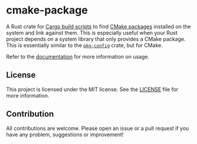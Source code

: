 # cmake-package

A Rust crate for [Cargo build scripts][cargo_build_script] to find [CMake packages][cmake_package]
installed on the system and link against them. This is especially useful when your Rust project depends
on a system library that only provides a CMake package. This is essentially similar to the 
[`pkg-config`][crate_pkgconfig] crate, but for CMake.

Refer to the [documentation](https://docs.rs/cmake-package) for more information on usage.

## License

This project is licensed under the MIT license. See the [LICENSE](LICENSE) file for more information.

## Contribution

All contributions are welcome. Please open an issue or a pull request if you have any problem, suggestions or
improvement!

[cmake_package]: https://cmake.org/cmake/help/latest/manual/cmake-packages.7.html
[cargo_build_script]: https://doc.rust-lang.org/cargo/reference/build-scripts.html
[crate_pkgconfig]: https://docs.rs/pkg-config/0.3.31/pkg_config/
